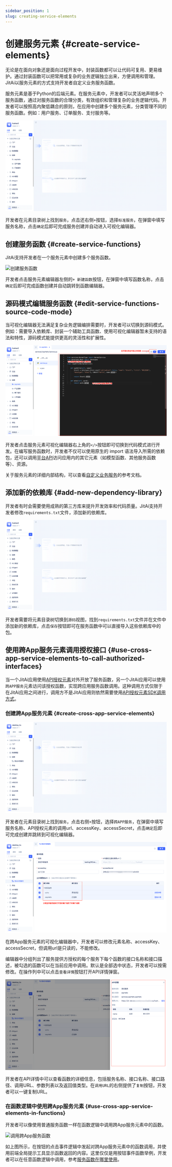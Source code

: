 ```yaml
---
sidebar_position: 1
slug: creating-service-elements
---
```


# 创建服务元素 {#create-service-elements}
无论是在面向对象还是面向过程开发中，封装函数都可以让代码可复用、更易维护。通过封装函数可以把常用或复杂的业务逻辑独立出来，方便调用和管理。JitAi以服务元素的方式支持开发者自定义业务服务函数。

服务元素是基于Python的后端元素。在服务元素中，开发者可以灵活地声明多个服务函数，通过对服务函数的合理分类，有效组织和管理复杂的业务逻辑代码。开发者可以按照高内聚低耦合的原则，在应用中创建多个服务元素，分类管理不同的服务函数。例如：用户服务、订单服务、支付服务等。

![创建标准服务元素](./img/create-standard-service-element.gif)

开发者在元素目录树上找到`服务`，点击还右侧`+`按钮，选择`标准服务`，在弹窗中填写服务名称，点击`确定`后即可完成服务创建并自动进入可视化编辑器。

## 创建服务函数 {#create-service-functions}
JitAi支持开发者在一个服务元素中创建多个服务函数。

![创建服务函数](./img/create-service-function.gif)

开发者点击服务元素编辑器左侧的`+ 新建函数`按钮，在弹窗中填写函数名称，点击`确定`后即可完成函数创建并自动跳转到函数编辑器。

## 源码模式编辑服务函数 {#edit-service-functions-source-code-mode}
当可视化编辑器无法满足复杂业务逻辑编排需要时，开发者可以切换到源码模式。例如：需要导入依赖库、封装一个辅助工具函数、使用可视化编辑器暂未支持的语法和特性，源码模式能提供更高的灵活性和扩展性。

![源码模式编辑服务函数](./img/source-code-mode-edit-service-function.png)

开发者点击服务元素可视化编辑器右上角的`</>`按钮即可切换到代码模式进行开发。在编写服务函数时，开发者不仅可以使用原生的 import 语法导入所需的依赖包，还可以调用[平台API](../../reference/runtime-platform/backend)访问应用内的其它元素（如模型函数、其他服务函数等）、资源。

关于服务元素的详细内部结构，可以查看[自定义业务服务](../../reference/framework/JitService/custom-business-service)的参考文档。

## 添加新的依赖库 {#add-new-dependency-library}
开发者有时会需要使用成熟的第三方库来提升开发效率和代码质量。JitAi支持开发者修改`requirements.txt`文件，添加新的依赖库。

![添加三方依赖库](./img/add-third-party-dependencies.gif)

开发者需要将元素目录树切换到`源码`视图，找到`requirements.txt`文件并在文件中添加新的依赖库，点击`保存`按钮即可在服务函数中可以直接导入这些依赖库中的包。

## 使用跨App服务元素调用授权接口 {#use-cross-app-service-elements-to-call-authorized-interfaces} 
当一个JitAi应用使用[API授权元素](../api-exposure/api-authorization)对外开放了服务函数，另一个JitAi应用可以使用`跨APP服务`元素访问该授权函数，实现跨应用服务函数调用。这种调用方式仅限于在JitAi应用之间进行，调用方不是JitAi应用则依然需要使用[API授权元素SDK调用方式](../api-exposure/using-sdk-to-call-authorized-element-apis.md)。

### 创建跨App服务元素 {#create-cross-app-service-elements}
![创建跨App服务](./img/create-cross-app-service.gif)

开发者在元素目录树上找到`服务`，点击右侧`+`按钮，选择`跨APP服务`，在弹窗中填写服务名称、API授权元素的调用url、accessKey、accessSecret，点击`确定`后即可完成创建并跳转到可视化编辑器。

![跨App服务可视化编辑器](./img/cross-app-service-visual-editor.png)

在跨App服务元素的可视化编辑器中，开发者可以修改元素名称、accessKey、accessSecret，但调用url是只读的，不能修改。

编辑器中分组列出了服务提供方授权的每个服务下每个函数的接口名称和接口描述，被勾选的函数可以在当前应用中调用。默认是全部选中状态，开发者可以按需修改。在操作列中可以点击`查看详情`按钮打开API详情弹窗。

![跨App服务函数详情](./img/cross-app-service-function-details.png)

开发者在API详情中可以查看函数的详细信息，包括服务名称、接口名称、接口路径、调用URL、参数列表以及返回值类型。在`调用URL`的右侧提供了`复制`按钮，开发者可以一键复制URL。

### 在函数逻辑中使用跨App服务元素 {#use-cross-app-service-elements-in-functions}
开发者可以像使用普通服务函数一样在函数逻辑中调用跨App服务元素中的函数。

![调用跨App服务函数](./img/call-cross-app-service-function.gif)

如上图所示，在按钮的点击事件逻辑中发起对跨App服务元素中的函数调用，并使用前端全局提示工具显示函数返回的内容。这里仅仅是用按钮事件函数举例，开发者可以在任意函数逻辑中调用，参考[服务函数在哪里使用](./service-elements-usage-scenarios#where-service-functions-are-used)。

